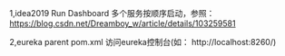 1,idea2019 Run Dashboard
  多个服务按顺序启动，参照：https://blog.csdn.net/Dreamboy_w/article/details/103259581
 
2,eureka
  parent pom.xml
  访问eureka控制台(如： http://localhost:8260/)